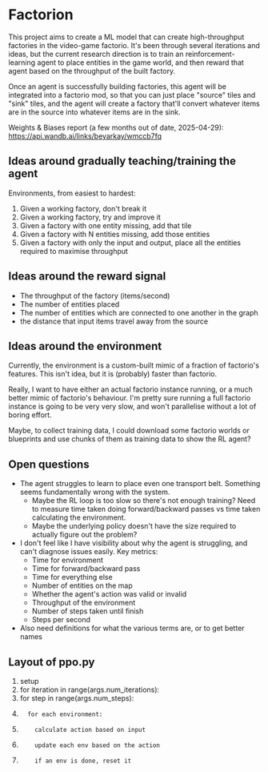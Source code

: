 # Factorion

This project aims to create a ML model that can create high-throughput
factories in the video-game factorio. It's been through several iterations and
ideas, but the current research direction is to train an reinforcement-learning
agent to place entities in the game world, and then reward that agent based on
the throughput of the built factory.

Once an agent is successfully building factories, this agent will be integrated
into a factorio mod, so that you can just place "source" tiles and "sink"
tiles, and the agent will create a factory that'll convert whatever items are
in the source into whatever items are in the sink.

Weights & Biases report (a few months out of date, 2025-04-29): https://api.wandb.ai/links/beyarkay/wmccb7fq

## Ideas around gradually teaching/training the agent

Environments, from easiest to hardest:

1. Given a working factory, don't break it
2. Given a working factory, try and improve it
3. Given a factory with one entity missing, add that tile
4. Given a factory with N entities missing, add those entities
5. Given a factory with only the input and output, place all the entities
   required to maximise throughput

## Ideas around the reward signal

- The throughput of the factory (items/second)
- The number of entities placed
- The number of entities which are connected to one another in the graph
- the distance that input items travel away from the source

## Ideas around the environment

Currently, the environment is a custom-built mimic of a fraction of factorio's
features. This isn't idea, but it is (probably) faster than factorio.

Really, I want to have either an actual factorio instance running, or a much
better mimic of factorio's behaviour. I'm pretty sure running a full factorio
instance is going to be very very slow, and won't parallelise without a lot of
boring effort.

Maybe, to collect training data, I could download some factorio worlds or
blueprints and use chunks of them as training data to show the RL agent?

## Open questions

- The agent struggles to learn to place even one transport belt. Something
  seems fundamentally wrong with the system.
  - Maybe the RL loop is too slow so there's not enough training? Need to
    measure time taken doing forward/backward passes vs time taken
    calculating the environment.
  - Maybe the underlying policy doesn't have the size required to actually
    figure out the problem?
- I don't feel like I have visibility about why the agent is struggling, and
  can't diagnose issues easily. Key metrics:
  - Time for environment
  - Time for forward/backward pass
  - Time for everything else
  - Number of entities on the map
  - Whether the agent's action was valid or invalid
  - Throughput of the environment
  - Number of steps taken until finish
  - Steps per second
- Also need definitions for what the various terms are, or to get better names

## Layout of ppo.py

1.  setup
2.  for iteration in range(args.num_iterations):
3.  for step in range(args.num_steps):
4.       for each environment:
5.         calculate action based on input
6.         update each env based on the action
7.         if an env is done, reset it
